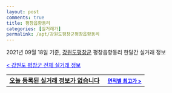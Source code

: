 ```yaml
---
layout: post
comments: true
title: 평창읍향동리
categories: [실거래가]
permalink: /apt/강원도평창군평창읍향동리
---
```


2021년 09월 18일 기준, <a href="/apt/강원도평창군">강원도평창군</a> 평창읍향동리 한달간 실거래 정보

<a style="color: blue;" href="/apt/강원도평창군">< 강원도 평창군 전체 실거래 정보</a>
<!---- start ---->
<table>
  <tr>
    <td colspan="4" style="font-weight: bold;"><a href="/apt/강원도평창군평창읍향동리{name_without_space}">오늘 등록된 실거래 정보가 없습니다</a> &nbsp;&nbsp;&nbsp; <a style="color: blue; font-size: smaller;" href="/apt/강원도평창군평창읍향동리{name_without_space}">면적별 최고가 ></a></td>
  </tr>
    
</table>
<!---- end ---->
    